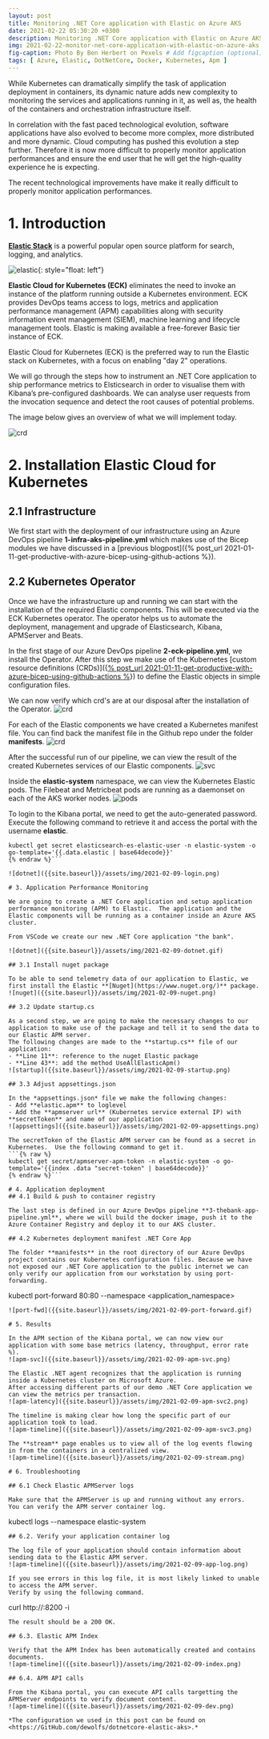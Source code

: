 ```yaml
---
layout: post
title: Monitoring .NET Core application with Elastic on Azure AKS
date: 2021-02-22 05:30:20 +0300
description: Monitoring .NET Core application with Elastic on Azure AKS # Add post description (optional)
img: 2021-02-22-monitor-net-core-application-with-elastic-on-azure-aks.jpg # Add image post (optional)
fig-caption: Photo By Ben Herbert on Pexels # Add figcaption (optional)
tags: [ Azure, Elastic, DotNetCore, Docker, Kubernetes, Apm ]
---
```


While Kubernetes can dramatically simplify the task of application deployment in containers, its dynamic nature adds new complexity to monitoring the services and applications running in it, as well as, the health of the containers and orchestration infrastructure itself.

In correlation with the fast paced technological evolution, software applications have also evolved to become more complex, more distributed and more dynamic. Cloud computing has pushed this evolution a step further. Therefore it is now more difficult to properly monitor application performances and ensure the end user that he will get the high-quality experience he is expecting.

The recent technological improvements have make it really difficult to properly monitor application performances. 

# 1. Introduction

**[Elastic Stack](https://www.elastic.co/)** is a powerful popular open source platform for search, logging, and analytics.

![elastic]({{site.baseurl}}/assets/img/2021-02-09-elastic.png){: style="float: left"}

**Elastic Cloud for Kubernetes (ECK)** eliminates the need to invoke an instance of the platform running outside a Kubernetes environment.  ECK provides DevOps teams access to logs, metrics and application performance management (APM) capabilities along with security information event management (SIEM), machine learning and lifecycle management tools.  Elastic is making available a free-forever Basic tier instance of ECK.

Elastic Cloud for Kubernetes (ECK) is the preferred way to run the Elastic stack on Kubernetes, with a focus on enabling "day 2" operations.

We will go through the steps how to instrument an .NET Core application to ship performance metrics to Elsticsearch in order to visualise them with Kibana’s pre-configured dashboards. We can analyse user requests from the invocation sequence and detect the root causes of potential problems.

The image below gives an overview of what we will implement today.

![crd]({{site.baseurl}}/assets/img/2021-02-09-design.png)

# 2. Installation Elastic Cloud for Kubernetes

## 2.1 Infrastructure

We first start with the deployment of our infrastructure using an Azure DevOps pipeline **1-infra-aks-pipeline.yml** which makes use of the Bicep modules we have discussed in a [previous blogpost]({% post_url 2021-01-11-get-productive-with-azure-bicep-using-github-actions %}).

## 2.2 Kubernetes Operator

Once we have the infrastructure up and running we can start with the installation of the required Elastic components.  This will be executed via the ECK Kubernetes operator.  The operator helps us to automate the deployment, management and upgrade of Elasticsearch, Kibana, APMServer and Beats.

In the first stage of our Azure DevOps pipeline **2-eck-pipeline.yml**, we install the Operator.  After this step we make use of the Kubernetes 
[custom resource definitions (CRDs)]({[% post_url 2021-01-11-get-productive-with-azure-bicep-using-github-actions %](https://kubernetes.io/docs/concepts/extend-kubernetes/api-extension/custom-resources/#customresourcedefinitions)}) to define the Elastic objects in simple configuration files.

We can now verify which crd's are at our disposal after the installation of the Operator.
![crd]({{site.baseurl}}/assets/img/2021-02-09-crd.png)

For each of the Elastic components we have created a Kubernetes manifest file.  You can find back the manifest file in the Github repo under the folder **manifests**.
![crd]({{site.baseurl}}/assets/img/2021-02-09-crd2.png)

After the successful run of our pipeline, we can view the result of the created Kubernetes services of our Elastic components.
![svc]({{site.baseurl}}/assets/img/2021-02-09-svc.png)

Inside the **elastic-system** namespace, we can view the Kubernetes Elastic pods.  The Filebeat and Metricbeat pods are running as a daemonset on each of the AKS worker nodes.
![pods]({{site.baseurl}}/assets/img/2021-02-09-pods.png)

To login to the Kibana portal, we need to get the auto-generated password.  Execute the following command to retrieve it and access the portal with the username **elastic**.

```{% raw %}
kubectl get secret elasticsearch-es-elastic-user -n elastic-system -o go-template='{{.data.elastic | base64decode}}'
{% endraw %}```

![dotnet]({{site.baseurl}}/assets/img/2021-02-09-login.png)

# 3. Application Performance Monitoring

We are going to create a .NET Core application and setup application performance monitoring (APM) to Elastic.  The application and the Elastic components will be running as a container inside an Azure AKS cluster.

From VSCode we create our new .NET Core application "the bank".

![dotnet]({{site.baseurl}}/assets/img/2021-02-09-dotnet.gif)

## 3.1 Install nuget package

To be able to send telemetry data of our application to Elastic, we first install the Elastic **[Nuget](https://www.nuget.org/)** package.
![nuget]({{site.baseurl}}/assets/img/2021-02-09-nuget.png)

## 3.2 Update startup.cs

As a second step, we are going to make the necessary changes to our application to make use of the package and tell it to send the data to our Elastic APM server.
The following changes are made to the **startup.cs** file of our application:
- **Line 11**: reference to the nuget Elastic package
- **Line 43**: add the method UseAllElasticApm()
![startup]({{site.baseurl}}/assets/img/2021-02-09-startup.png)

## 3.3 Adjust appsettings.json

In the *appsettings.json* file we make the following changes:
- Add **elastic.apm** to loglevel
- Add the **apmserver url** (Kubernetes service external IP) with **secretToken** and name of our application
![appsettings]({{site.baseurl}}/assets/img/2021-02-09-appsettings.png)

The secretToken of the Elastic APM server can be found as a secret in Kubernetes.  Use the following command to get it.
```{% raw %}
kubectl get secret/apmserver-apm-token -n elastic-system -o go-template='{{index .data "secret-token" | base64decode}}'
{% endraw %}```

# 4. Application deployment
## 4.1 Build & push to container registry

The last step is defined in our Azure DevOps pipeline **3-thebank-app-pipeline.yml**, where we will build the docker image, push it to the Azure Container Registry and deploy it to our AKS cluster.

## 4.2 Kubernetes deployment manifest .NET Core App

The folder **manifests** in the root directory of our Azure DevOps project contains our Kubernetes configuration files. Because we have not exposed our .NET Core application to the public internet we can only verify our application from our workstation by using port-forwarding.

```
kubectl port-forward <pod-name> 80:80 --namespace <application_namespace>
```
![port-fwd]({{site.baseurl}}/assets/img/2021-02-09-port-forward.gif)

# 5. Results

In the APM section of the Kibana portal, we can now view our application with some base metrics (latency, throughput, error rate %).
![apm-svc]({{site.baseurl}}/assets/img/2021-02-09-apm-svc.png)

The Elastic .NET agent recognizes that the application is running inside a Kubernetes cluster on Microsoft Azure.
After accessing different parts of our demo .NET Core application we can view the metrics per transaction.
![apm-latency]({{site.baseurl}}/assets/img/2021-02-09-apm-svc2.png)

The timeline is making clear how long the specific part of our application took to load.
![apm-timeline]({{site.baseurl}}/assets/img/2021-02-09-apm-svc3.png)

The **stream** page enables us to view all of the log events flowing in from the containers in a centralized view.
![apm-timeline]({{site.baseurl}}/assets/img/2021-02-09-stream.png)

# 6. Troubleshooting 

## 6.1 Check Elastic APMServer logs

Make sure that the APMServer is up and running without any errors.  You can verify the APM server container log.
```
kubectl logs <apm-pod-name> --namespace elastic-system
```
## 6.2. Verify your application container log 

The log file of your application should contain information about sending data to the Elastic APM server.
![apm-timeline]({{site.baseurl}}/assets/img/2021-02-09-app-log.png)

If you see errors in this log file, it is most likely linked to unable to access the APM server.
Verify by using the following command. 
```
curl http://<ip-apmserver>:8200 -i
```
The result should be a 200 OK.

## 6.3. Elastic APM Index

Verify that the APM Index has been automatically created and contains documents.
![apm-timeline]({{site.baseurl}}/assets/img/2021-02-09-index.png)

## 6.4. APM API calls

From the Kibana portal, you can execute API calls targetting the APMServer endpoints to verify document content.
![apm-timeline]({{site.baseurl}}/assets/img/2021-02-09-dev.png)

*The configuration we used in this post can be found on <https://GitHub.com/dewolfs/dotnetcore-elastic-aks>.*